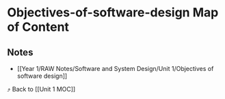# Objectives-of-software-design Map of Content


## Notes
- [[Year 1/RAW Notes/Software and System Design/Unit 1/Objectives of software design]]

⤴️ Back to [[Unit 1 MOC]]